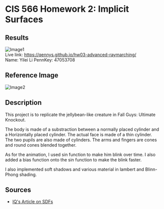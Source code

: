 # CIS 566 Homework 2: Implicit Surfaces

## Results
![Image1](https://github.com/QennyS/hw03-advanced-raymarching/blob/master/Result.png)  \
Live link: https://qennys.github.io/hw03-advanced-raymarching/ \
Name: Yilei Li PennKey: 47053708

## Reference Image
![Image2](https://github.com/QennyS/hw02-raymarching-sdfs/blob/master/FallGuys.png)

## Description
This project is to replicate the jellybean-like creature in Fall Guys: Ultimate Knockout. 

The body is made of a substraction between a normally placed cylinder and a Horizontally placed cylinder. The actual face is made of a
thin cylinder. The two pupils are also made of cylinders. The arms and fingers are cones and round cones blended together. 

As for the animation, I used sin function to make him blink over time. I also added a bias function onto the sin function to make the blink faster. 

I also implemented soft shadows and various material in lambert and Blinn-Phong shading.

## Sources
- [IQ's Article on SDFs](http://www.iquilezles.org/www/articles/distfunctions/distfunctions.htm)

